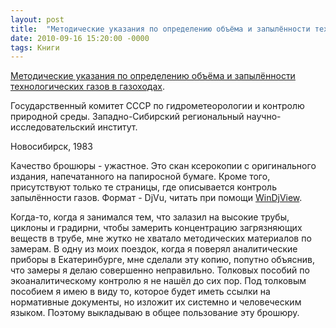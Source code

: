 ```yaml
---
layout: post
title:  "Методические указания по определению объёма и запылённости технологических газов в газоходах"
date: 2010-09-16 15:20:00 -0000
tags: Книги
---
```


<a href="http://2nature.me/files/MU_dust_in_gas.zip">Методические указания по определению объёма и запылённости технологических газов в газоходах</a>.

Государственный комитет СССР по гидрометеорологии и контролю природной среды. Западно-Сибирский региональный научно-исследовательский институт.

Новосибирск, 1983

Качество брошюры - ужастное. Это скан ксерокопии с оригинального издания, напечатанного на папиросной бумаге.  Кроме того, присутствуют только те страницы, где описывается контроль запылённости газов. Формат - DjVu, читать при помощи <a href="http://www.google.ru/search?q=WinDjView&rlz=1I7GGLD_ru&ie=UTF-8&oe=UTF-8&sourceid=ie7&redir_esc=&ei=3ZqRTJTiH86mOJKMmPcG">WinDjView</a>.

Когда-то, когда я занимался тем, что залазил на высокие трубы, циклоны и градирни, чтобы замерить концентрацию загрязняющих веществ в трубе, мне жутко не хватало методических материалов по замерам.  В одну из моих поездок, когда я поверял аналитические приборы в Екатеринбурге, мне сделали эту копию, попутно объяснив, что замеры я делаю совершенно неправильно. Толковых пособий по экоаналитическому контролю я не нашёл до сих пор. Под толковым пособием я имею в виду то, которое будет иметь ссылки на нормативные документы, но изложит их системно и человеческим языком. Поэтому выкладываю в общее пользование эту брошюру. 